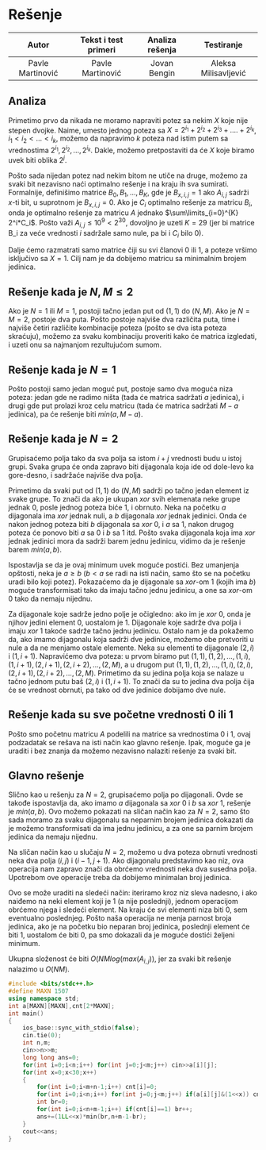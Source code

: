 # Rešenje
	
| Autor | Tekst i test primeri | Analiza rеšenja | Testiranje |
|:-:|:-:|:-:|:-:|
| Pavle Martinović | Pavle Martinović | Jovan Bengin | Aleksa Milisavljević |
	
## Analiza
Primetimo prvo da nikada ne moramo napraviti potez sa nekim $X$ koje nije stepen dvojke. Naime, umesto jednog poteza sa $X = 2^{i_1} + 2^{i_2} + 2^{i_3} + .... + 2^{i_k}$, $i_1 < i_2 < ... < i_k$, možemo da napravimo $k$ poteza nad istim putem sa vrednostima $2^{i_1}, 2^{i_2}, ... , 2^{i_k}$. Dakle, možemo pretpostaviti da će $X$ koje biramo uvek biti oblika $2^j$. 
	
Pošto sada nijedan potez nad nekim bitom ne utiče na druge, možemo za svaki bit nezavisno naći optimalno rešenje i na kraju ih sva sumirati.
Formalnije, definišimo matrice $B_0, B_1, ... , B_K$, gde je $B_{x, i, j} = 1$ ako $A_{i, j}$ sadrži $x$-ti bit, u suprotnom je $B_{x, i, j} = 0$. Ako je $C_i$ optimalno rešenje za matricu $B_i$, onda je optimalno rešenje za matricu $A$ jednako $\sum\limits_{i=0}^{K} 2^i*C_i$. Pošto važi $A_{i,j} \leq 10^9 < 2^{30}$, dovoljno je uzeti $K = 29$ (jer bi matrice B_i za veće vrednosti $i$ sadržale samo nule, pa bi i $C_i$ bilo $0$).
	
Dalje ćemo razmatrati samo matrice čiji su svi članovi $0$ ili $1$, a poteze vršimo isključivo sa $X = 1$. Cilj nam je da dobijemo matricu sa minimalnim brojem jedinica.
	
## Rešenje kada je $N, M \leq 2$
Ako je $N = 1$ ili $M = 1$, postoji tačno jedan put od $(1, 1)$ do $(N, M)$. Ako je $N = M = 2$, postoje dva puta.
Pošto postoje najviše dva različita puta, time i najviše četiri različite kombinacije poteza (pošto se dva ista poteza skraćuju), možemo za svaku kombinaciju proveriti kako će matrica izgledati, i uzeti onu sa najmanjom rezultujućom sumom.
	
## Rešenje kada je $N = 1$
Pošto postoji samo jedan moguć put, postoje samo dva moguća niza poteza: jedan gde ne radimo ništa (tada će matrica sadržati $a$ jedinica), i drugi gde put prolazi kroz celu matricu (tada će matrica sadržati $M - a$ jedinica), pa će rešenje biti $min(a, M - a)$.
	
## Rešenje kada je $N = 2$
Grupisaćemo polja tako da sva polja sa istom $i + j$ vrednosti budu u istoj grupi. Svaka grupa će onda zapravo biti dijagonala koja ide od dole-levo ka gore-desno, i sadržaće najviše dva polja.
	
Primetimo da svaki put od  $(1, 1)$ do $(N, M)$ sadrži po tačno jedan element iz svake grupe. To znači da ako je ukupan *xor* svih elemenata neke grupe jednak $0$, posle jednog poteza biće $1$, i obrnuto. Neka na početku $a$ dijagonala ima *xor* jednak nuli, a $b$ dijagonala *xor* jednak jedinici. Onda će nakon jednog poteza biti $b$ dijagonala sa *xor* $0$, i $a$ sa $1$, nakon drugog poteza će ponovo biti $a$ sa $0$ i $b$ sa $1$ itd. Pošto svaka dijagonala koja ima *xor* jednak jedinici mora da sadrži barem jednu jedinicu, vidimo da je rešenje barem $min(a, b)$.
	
Ispostavlja se da je ovaj minimum uvek moguće postići. Bez umanjenja opštosti, neka je $a \geq b$ ($b < a$ se radi na isti način, samo što se na početku uradi bilo koji potez). Pokazaćemo da je dijagonale sa *xor*-om $1$ (kojih ima $b$) moguće transformisati tako da imaju tačno jednu jedinicu, a one sa *xor*-om $0$ tako da nemaju nijednu.
	
Za dijagonale koje sadrže jedno polje je očigledno: ako im je *xor* $0$, onda je njihov jedini element $0$, uostalom je $1$.
Dijagonale koje sadrže dva polja i imaju *xor* $1$ takoće sadrže tačno jednu jedinicu.
Ostalo nam je da pokažemo da, ako imamo dijagonalu koja sadrži dve jedinice, možemo obe pretvoriti u nule a da ne menjamo ostale elemente. Neka su elementi te dijagonale $(2, i)$ i $(1, i + 1)$. Napravićemo dva poteza: u prvom biramo put $(1, 1), (1, 2), ... , (1, i), (1, i+1), (2, i+1), (2, i+2), ..., (2, M)$, a u drugom put $(1, 1), (1, 2), ... , (1, i), (2, i), (2, i+1), (2, i+2), ... , (2, M)$. Primetimo da su jedina polja koja se nalaze u tačno jednom putu baš $(2, i)$ i $(1, i + 1)$. To znači da su to jedina dva polja čija će se vrednost obrnuti, pa tako od dve jedinice dobijamo dve nule.
	
## Rešenje kada su sve početne vrednosti $0$ ili $1$
Pošto smo početnu matricu $A$ podelili na matrice sa vrednostima $0$ i $1$, ovaj podzadatak se rešava na isti način kao glavno rešenje. Ipak, moguće ga je uraditi i bez znanja da možemo nezavisno nalaziti rešenje za svaki bit.
	
## Glavno rešenje
Slično kao u rešenju za $N = 2$, grupisaćemo polja po dijagonali. Ovde se takođe ispostavlja da, ako imamo $a$ dijagonala sa *xor* $0$ i $b$ sa *xor* $1$, rešenje je $min(a, b)$. Ovo možemo pokazati na sličan način kao za $N = 2$, samo što sada moramo za svaku dijagonalu sa neparnim brojem jedinica dokazati da je možemo transformisati da ima jednu jedinicu, a za one sa parnim brojem jedinica da nemaju nijednu.
	
Na sličan način kao u slučaju $N = 2$, možemo u dva poteza obrnuti vrednosti neka dva polja $(i, j)$ i $(i -1, j + 1)$. Ako dijagonalu predstavimo kao niz, ova operacija nam zapravo znači da obrćemo vrednosti neka dva susedna polja. Upotrebom ove operacije treba da dobijemo minimalan broj jedinica.
	
Ovo se može uraditi na sledeći način: iteriramo kroz niz sleva nadesno, i ako naiđemo na neki element koji je $1$ (a nije poslednji), jednom operacijom obrćemo njega i sledeći element.
Na kraju će svi elementi niza biti $0$, sem eventualno poslednjeg. Pošto naša operacija ne menja parnost broja jedinica, ako je na početku bio neparan broj jedinica, poslednji element će biti $1$, uostalom će biti $0$, pa smo dokazali da je moguće dostići željeni minimum.
	
Ukupna složenost će biti $O(NMlog(max(A_{i,j}))$, jer za svaki bit rešenje nalazimo u $O(NM)$.
	
``` cpp title="06_sdneirf.cpp" linenums="1"
#include <bits/stdc++.h>
#define MAXN 1507
using namespace std;
int a[MAXN][MAXN],cnt[2*MAXN];
int main()
{
	ios_base::sync_with_stdio(false);
	cin.tie(0);
	int n,m;
	cin>>n>>m;
	long long ans=0;
	for(int i=0;i<n;i++) for(int j=0;j<m;j++) cin>>a[i][j];
	for(int x=0;x<30;x++)
	{
	    for(int i=0;i<m+n-1;i++) cnt[i]=0;
	    for(int i=0;i<n;i++) for(int j=0;j<m;j++) if(a[i][j]&(1<<x)) cnt[i+j]^=1;
	    int br=0;
	    for(int i=0;i<n+m-1;i++) if(cnt[i]==1) br++;
	    ans+=(1LL<<x)*min(br,n+m-1-br);
	}
	cout<<ans;
}
```
